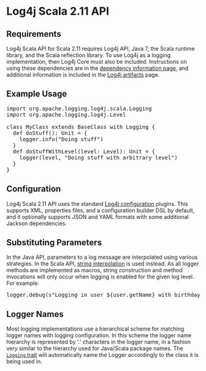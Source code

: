 # Log4j Scala 2.11 API

## Requirements

Log4j Scala API for Scala 2.11 requires Log4j API, Java 7, the Scala runtime
library, and the Scala reflection library. To use Log4j as a logging implementation,
then Log4j Core must also be included. Instructions on using these dependencies are
in the [dependency information page][dependencies], and additional information is
included in the [Log4j artifacts][artifacts] page.

## Example Usage

<pre class="prettyprint linenums">
import org.apache.logging.log4j.scala.Logging
import org.apache.logging.log4j.Level

class MyClass extends BaseClass with Logging {
  def doStuff(): Unit = {
    logger.info("Doing stuff")
  }
  def doStuffWithLevel(level: Level): Unit = {
    logger(level, "Doing stuff with arbitrary level")
  }
}
</pre>

## Configuration

Log4j Scala 2.11 API uses the standard [Log4j configuration][configuration]
plugins. This supports XML, properties files, and a configuration builder DSL by
default, and it optionally supports JSON and YAML formats with some additional
Jackson dependencies.

## Substituting Parameters

In the Java API, parameters to a log message are interpolated using various
strategies. In the Scala API, [string interpolation][interpolation] is used
instead. As all logger methods are implemented as macros, string construction and
method invocations will only occur when logging is enabled for the given log
level. For example:

<pre class="prettyprint linenums">
logger.debug(s"Logging in user ${user.getName} with birthday ${user.calcBirthday}")
</pre>

## Logger Names

Most logging implementations use a hierarchical scheme for matching logger names
with logging configuration. In this scheme the logger name hierarchy is
represented by '.' characters in the logger name, in a fashion very similar to
the hierarchy used for Java/Scala package names. The [`Logging` trait][logging]
will automatically name the Logger accordingly to the class it is being used in.

[dependencies]: dependency-info.html
[artifacts]: ../maven-artifacts.html
[configuration]: ../configuration.html
[interpolation]: http://docs.scala-lang.org/overviews/core/string-interpolation.html
[logging]: scaladocs/index.html#org.apache.logging.log4j.scala.Logging